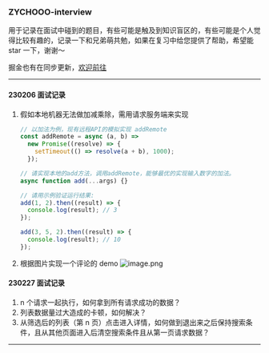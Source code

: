 ### ZYCHOOO-interview

用于记录在面试中碰到的题目，有些可能是触及到知识盲区的，有些可能是个人觉得比较有趣的，记录一下和兄弟萌共勉，如果在复习中给您提供了帮助，希望能 star 一下，谢谢～

掘金也有在同步更新，[欢迎前往](https://juejin.cn/column/7196931784328429626)

---

#### 230206 面试记录

1.  假如本地机器无法做加减乘除，需用请求服务端来实现

    ```javascript
    // 以加法为例，现有远程API的模拟实现 addRemote
    const addRemote = async (a, b) =>
      new Promise((resolve) => {
        setTimeout(() => resolve(a + b), 1000);
      });

    // 请实现本地的add方法，调用addRemote，能够最优的实现输入数字的加法。
    async function add(...args) {}

    // 请用示例验证运行结果:
    add(1, 2).then((result) => {
      console.log(result); // 3
    });

    add(3, 5, 2).then((result) => {
      console.log(result); // 10
    });
    ```

2.  根据图片实现一个评论的 demo
    ![image.png](https://p6-juejin.byteimg.com/tos-cn-i-k3u1fbpfcp/63af2ace04ae4233a252296b3bb00b18~tplv-k3u1fbpfcp-watermark.image?)

#### 230227 面试记录

1. n 个请求一起执行，如何拿到所有请求成功的数据？
2. 列表数据量过大造成的卡顿，如何解决？
3. 从筛选后的列表（第 n 页）点击进入详情，如何做到退出来之后保持搜索条件，且从其他页面进入后清空搜索条件且从第一页请求数据？

---
